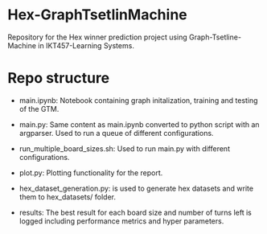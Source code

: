 # Hex-GraphTsetlinMachine
Repository for the Hex winner prediction project using Graph-Tsetline-Machine in IKT457-Learning Systems. 

# Repo structure

* main.ipynb: Notebook containing graph initalization, training and testing of the GTM.

* main.py: Same content as main.ipynb converted to python script with an argparser. Used to run a queue of different configurations.

* run_multiple_board_sizes.sh: Used to run main.py with different configurations.

* plot.py: Plotting functionality for the report.

* hex_dataset_generation.py: is used to generate hex datasets and write them to hex_datasets/ folder.

* results: The best result for each board size and number of turns left is logged including performance metrics and hyper parameters.